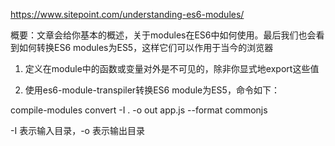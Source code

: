 https://www.sitepoint.com/understanding-es6-modules/

概要：文章会给你基本的概述，关于modules在ES6中如何使用。最后我们也会看到如何转换ES6 modules为ES5，这样它们可以作用于当今的浏览器



1. 定义在module中的函数或变量对外是不可见的，除非你显式地export这些值

2. 使用es6-module-transpiler转换ES6 module为ES5，命令如下：

compile-modules convert -I . -o out app.js --format commonjs

-I 表示输入目录，-o 表示输出目录